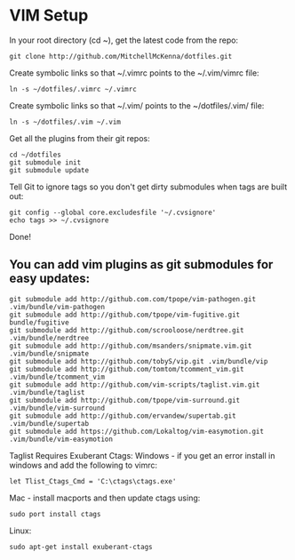 VIM Setup
========

In your root directory (cd ~), get the latest code from the repo:

    git clone http://github.com/MitchellMcKenna/dotfiles.git

Create symbolic links so that ~/.vimrc points to the ~/.vim/vimrc file:

    ln -s ~/dotfiles/.vimrc ~/.vimrc

Create symbolic links so that ~/.vim/ points to the ~/dotfiles/.vim/ file:

    ln -s ~/dotfiles/.vim ~/.vim

Get all the plugins from their git repos:

    cd ~/dotfiles
    git submodule init
    git submodule update

Tell Git to ignore tags so you don't get dirty submodules when tags are built out:

    git config --global core.excludesfile '~/.cvsignore'
    echo tags >> ~/.cvsignore

Done!

You can add vim plugins as git submodules for easy updates:
-----------------------------------------------------------
    git submodule add http://github.com.com/tpope/vim-pathogen.git .vim/bundle/vim-pathogen
    git submodule add http://github.com/tpope/vim-fugitive.git bundle/fugitive
    git submodule add http://github.com/scrooloose/nerdtree.git .vim/bundle/nerdtree
    git submodule add http://github.com/msanders/snipmate.vim.git .vim/bundle/snipmate
    git submodule add http://github.com/tobyS/vip.git .vim/bundle/vip
    git submodule add http://github.com/tomtom/tcomment_vim.git .vim/bundle/tcomment_vim
    git submodule add http://github.com/vim-scripts/taglist.vim.git .vim/bundle/taglist
    git submodule add http://github.com/tpope/vim-surround.git .vim/bundle/vim-surround
    git submodule add http://github.com/ervandew/supertab.git .vim/bundle/supertab
    git submodule add https://github.com/Lokaltog/vim-easymotion.git .vim/bundle/vim-easymotion

Taglist Requires Exuberant Ctags:
Windows - if you get an error install in windows and add the following to vimrc:
  
    let Tlist_Ctags_Cmd = 'C:\ctags\ctags.exe'

Mac - install macports and then update ctags using: 

    sudo port install ctags

Linux:

    sudo apt-get install exuberant-ctags
